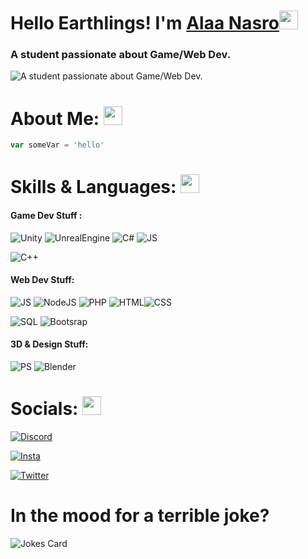 # Hello Earthlings! I'm [Alaa Nasro](https://github.com/alaanasrallah/)<img src="https://raw.githubusercontent.com/MartinHeinz/MartinHeinz/master/wave.gif" width="30px">



### A student passionate about Game/Web Dev.
![A student passionate about Game/Web Dev.](https://camo.githubusercontent.com/4a0108f2ec02e917d4a08fc28aeefb4b021cdaa4db70ffc0e08fe98e01ada436/68747470733a2f2f6d656469612e67697068792e636f6d2f6d656469612f6949716d4d3574546a6d704f42396d70626e2f67697068792e676966)


# About Me: <img src="https://raw.githubusercontent.com/MartinHeinz/MartinHeinz/master/wave.gif" width="30px">

```js
var someVar = 'hello'
```


# Skills & Languages: <img src="https://raw.githubusercontent.com/MartinHeinz/MartinHeinz/master/wave.gif" width="30px">
#### Game Dev Stuff : 
![Unity](https://img.shields.io/badge/Unity-100000?style=for-the-badge&logo=unity&logoColor=white)  ![UnrealEngine](https://img.shields.io/badge/-Unreal%20Engine-313131?style=for-the-badge&logo=unreal-engine&logoColor=white) ![C#](https://img.shields.io/badge/C%23-239120?style=for-the-badge&logo=c-sharp&logoColor=white) ![JS](https://img.shields.io/badge/JavaScript-323330?style=for-the-badge&logo=javascript&logoColor=F7DF1E) 

 ![C++](https://img.shields.io/badge/C%2B%2B-00599C?style=for-the-badge&logo=c%2B%2B&logoColor=white) 

#### Web Dev Stuff: 
![JS](https://img.shields.io/badge/JavaScript-323330?style=for-the-badge&logo=javascript&logoColor=F7DF1E)  ![NodeJS](https://img.shields.io/badge/Node.js-339933?style=for-the-badge&logo=nodedotjs&logoColor=white) ![PHP](https://img.shields.io/badge/PHP-777BB4?style=for-the-badge&logo=php&logoColor=white) ![HTML](https://img.shields.io/badge/HTML5-E34F26?style=for-the-badge&logo=html5&logoColor=white)![CSS](https://img.shields.io/badge/CSS3-1572B6?style=for-the-badge&logo=css3&logoColor=white)

![SQL](https://img.shields.io/badge/Bootstrap-563D7C?style=for-the-badge&logo=bootstrap&logoColor=white) ![Bootsrap](https://img.shields.io/badge/MySQL-005C84?style=for-the-badge&logo=mysql&logoColor=white) 



#### 3D & Design Stuff: 
![PS](https://img.shields.io/badge/Adobe%20Photoshop-31A8FF?style=for-the-badge&logo=Adobe%20Photoshop&logoColor=black)  ![Blender](https://img.shields.io/badge/blender-%23F5792A.svg?style=for-the-badge&logo=blender&logoColor=white) 

# Socials: <img src="https://raw.githubusercontent.com/MartinHeinz/MartinHeinz/master/wave.gif" width="30px">

[![Discord](https://img.shields.io/badge/Discord-7289DA?style=for-the-badge&logo=discord&logoColor=white)](https://discord.gg/MVbzrAQVHt)


[![Insta](https://img.shields.io/badge/Instagram-E4405F?style=for-the-badge&logo=instagram&logoColor=white)](https://www.instagram.com/alaanasro1337/)


[![Twitter](https://img.shields.io/badge/Twitter-1DA1F2?style=for-the-badge&logo=twitter&logoColor=white)](http://twitter.com/alinasro1337/)

# In the  mood for a terrible joke? 
![Jokes Card](https://readme-jokes.vercel.app/api)


